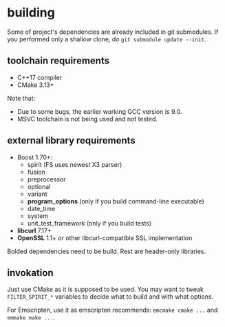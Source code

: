 # building

Some of project's dependencies are already included in git submodules. If you performed only a shallow clone, do `git submodule update --init`.

## toolchain requirements

- C++17 compiler
- CMake 3.13+

Note that:

- Due to some bugs, the earlier working GCC version is 9.0.
- MSVC toolchain is not being used and not tested.

## external library requirements

- Boost 1.70+:
  - spirit (FS uses newest X3 parser)
  - fusion
  - preprocessor
  - optional
  - variant
  - **program_options** (only if you build command-line executable)
  - date_time
  - system
  - unit_test_framework (only if you build tests)
- **libcurl** 7.17+
- **OpenSSL** 1.1+ or other libcurl-compatible SSL implementation

Bolded dependencies need to be build. Rest are header-only libraries.

## invokation

Just use CMake as it is supposed to be used. You may want to tweak `FILTER_SPIRIT_*` variables to decide what to build and with what options.

For Emscripten, use it as emscripten recommends: `emcmake cmake ...` and `emmake make ...`.

